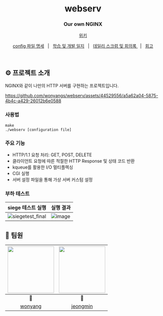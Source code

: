 <div align="center">
   <h1> webserv </h1>
   <h3> Our own NGINX </h3>

<p>
  <a href="https://github.com/wonyangs/webserv/wiki">위키</a>
</p>

  <p>
  <a href="https://github.com/wonyangs/webserv/wiki/config-%ED%8C%8C%EC%9D%BC-%EB%AA%85%EC%84%B8">config 파일 명세</a>
    &nbsp; | &nbsp; 
  <a href="https://github.com/wonyangs/webserv/wiki/%ED%95%99%EC%8A%B5-%EB%B0%8F-%EA%B0%9C%EB%B0%9C-%EC%9D%BC%EC%A7%80">학습 및 개발 일지</a>
  &nbsp; | &nbsp; 
  <a href="https://github.com/wonyangs/webserv/wiki#%EF%B8%8F-%EA%B8%B0%EB%A1%9D">데일리 스크럼 및 회의록 </a>
&nbsp; | &nbsp; 
    <a href="https://github.com/wonyangs/webserv/wiki/%ED%9A%8C%EA%B3%A0">회고</a>
 
  
  
</p>
</div>
<br>

## ⚙️ 프로젝트 소개

NGINX와 같이 나만의 HTTP 서버를 구현하는 프로젝트입니다.

https://github.com/wonyangs/webserv/assets/44529556/a5a62a04-5875-4b4c-a429-26012b6e0588

### 사용법

```
make
./webserv [configuration file]
```

### 주요 기능

- HTTP/1.1 요청 처리: GET, POST, DELETE
- 클라이언트 요청에 따른 적절한 HTTP Response 및 상태 코드 반환
- kqueue를 활용한 I/O 멀티플렉싱
- CGI 실행
- 서버 설정 파일을 통해 가상 서버 커스텀 설정

### 부하 테스트

| siege 테스트 실행 | 실행 결과 |
| --- | --- |
| ![siegetest_final](https://github.com/wonyangs/webserv/assets/44529556/f7e170ec-09ae-4363-95d3-d28e0b1153bb) | ![image](https://github.com/wonyangs/webserv/assets/44529556/09de6233-f2df-42ff-b8a6-5d078cbca1a0) |

## 👥 팀원

|<img src="https://github.com/wonyangs.png" width=150>|<img src="https://github.com/mingxoxo.png" width="150">|
|:--:|:--:|
|🦊|🐶|
|[wonyang](https://github.com/wonyangs)|[jeongmin](https://github.com/mingxoxo)|

